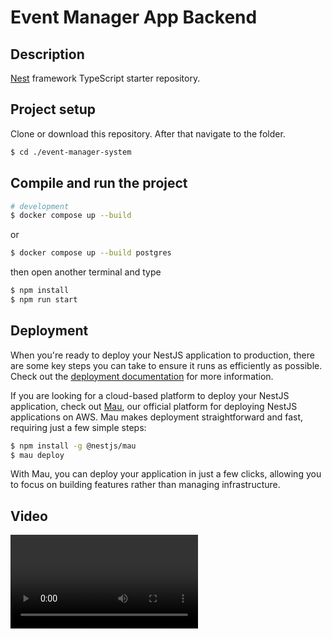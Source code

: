 # Event Manager App Backend

## Description

[Nest](https://github.com/nestjs/nest) framework TypeScript starter repository.

## Project setup

Clone or download this repository. After that navigate to the folder.

```bash
$ cd ./event-manager-system
```

## Compile and run the project

```bash
# development
$ docker compose up --build
```
or

```bash
$ docker compose up --build postgres
```
then open another terminal and type

```bash
$ npm install
$ npm run start
```


## Deployment

When you're ready to deploy your NestJS application to production, there are some key steps you can take to ensure it runs as efficiently as possible. Check out the [deployment documentation](https://docs.nestjs.com/deployment) for more information.

If you are looking for a cloud-based platform to deploy your NestJS application, check out [Mau](https://mau.nestjs.com), our official platform for deploying NestJS applications on AWS. Mau makes deployment straightforward and fast, requiring just a few simple steps:

```bash
$ npm install -g @nestjs/mau
$ mau deploy
```

With Mau, you can deploy your application in just a few clicks, allowing you to focus on building features rather than managing infrastructure.



## Video


<video src="record.webm"></video>